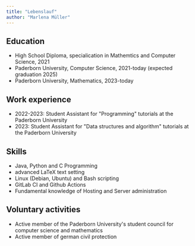 ```yaml
---
title: "Lebenslauf"
author: "Marlena Müller"
---
```


## Education

* High School Diploma, specialication in Mathemtics and Computer Science, 2021
* Paderborn University, Computer Science, 2021-today (expected graduation 2025)
* Paderborn University, Mathematics, 2023-today

## Work experience

* 2022-2023: Student Assistant for "Programming" tutorials at the Paderborn University
* 2023: Student Assistant for "Data structures and algorithm" tutorials at the Paderborn University

## Skills

* Java, Python and C Programming
* advanced LaTeX text setting
* Linux (Debian, Ubuntu) and Bash scripting
* GitLab CI and Github Actions
* Fundamental knowledge of Hosting and Server administration
  
## Voluntary activities

* Active member of the Paderborn University's student council for computer science and mathematics
* Active member of german civil protection
